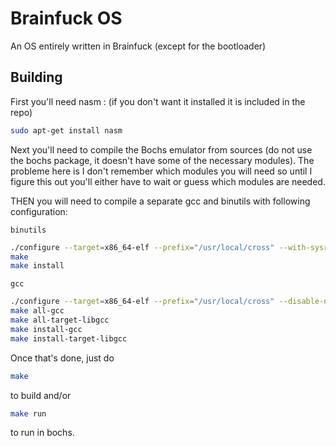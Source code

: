 
# Brainfuck OS

An OS entirely written in Brainfuck (except for the bootloader)

## Building

First you'll need nasm : (if you don't want it installed it is included in the repo)
```bash
sudo apt-get install nasm
```
Next you'll need to compile the Bochs emulator from sources (do not use the
bochs package, it doesn't have some of the necessary modules).
The probleme here is I don't remember which modules you will need so until I
figure this out you'll either have to wait or guess which modules are needed.

THEN you will need to compile a separate gcc and binutils with following
configuration:

```binutils```
```bash
./configure --target=x86_64-elf --prefix="/usr/local/cross" --with-sysroot --disable-nls --disable-werror
make
make install
```

```gcc```
```bash
./configure --target=x86_64-elf --prefix="/usr/local/cross" --disable-nls --enable-languages=c --without-headers
make all-gcc
make all-target-libgcc
make install-gcc
make install-target-libgcc
````

Once that's done, just do

```bash
make
```

to build and/or

```bash
make run
```
to run in bochs.
